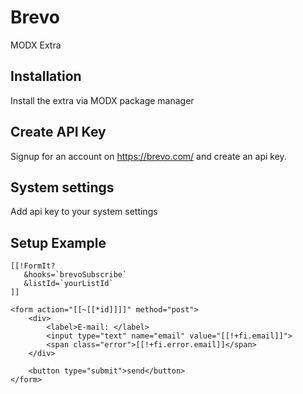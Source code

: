 # Brevo
MODX Extra

## Installation
Install the extra via MODX package manager

## Create API Key
Signup for an account on https://brevo.com/ and create an api key.

## System settings
Add api key to your system settings

## Setup Example
```
[[!FormIt?
   &hooks=`brevoSubscribe`
   &listId=`yourListId`
]]

<form action="[[~[[*id]]]]" method="post">
    <div>
        <label>E-mail: </label>
        <input type="text" name="email" value="[[!+fi.email]]">
        <span class="error">[[!+fi.error.email]]</span>
    </div>

    <button type="submit">send</button>
</form>
```

